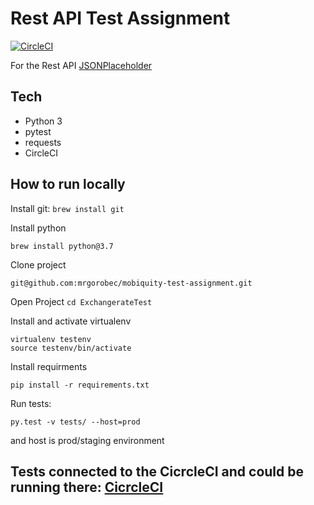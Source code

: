 # Rest API Test Assignment
[![CircleCI](https://circleci.com/gh/mrgorobec/mobiquity-test-assignment.svg?style=svg)](https://circleci.com/gh/circleci/circleci-docs)



For the Rest API  [JSONPlaceholder](https://jsonplaceholder.typicode.com/)

    
## Tech


- Python 3
- pytest
- requests
- CircleCI


## How to run locally


Install git:
```brew install git```

Install python

```brew install python@3.7```

Clone project 

```git@github.com:mrgorobec/mobiquity-test-assignment.git```

Open Project
```cd ExchangerateTest```

Install and activate virtualenv
```sudo pip3 install virtualenv
virtualenv testenv
source testenv/bin/activate
```

Install requirments
```
pip install -r requirements.txt
```

Run tests:
```
py.test -v tests/ --host=prod
```
and host is prod/staging environment


## Tests connected to the CicrcleCI and could be running there:  [CicrcleCI](https://app.circleci.com/pipelines/github/mrgorobec/mobiquity-test-assignment)


